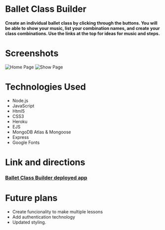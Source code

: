 # Ballet Class Builder
#### Create an individual ballet class by clicking through the buttons. You will be able to show your music, list your combination names, and create your class combinations. Use the links at the top for ideas for music and steps.


# Screenshots
![Home Page](https://i.imgur.com/4DJVNXE.png)
![Show Page](https://i.imgur.com/S9Xtdl5.png)


# Technologies Used
* Node.js 
* JavaScript
* Html5
* CSS3
* Heroku
* EJS
* MongoDB Atlas & Mongoose
* Express
* Google Fonts

# Link and directions
### [Ballet Class Builder deployed app](https://balletclassbuilder.herokuapp.com/)


# Future plans
* Create funcionality to make multiple lessons
* Add authentication technology
* Updated styling.